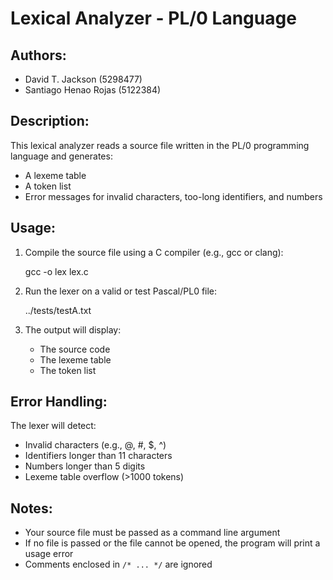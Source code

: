 # Lexical Analyzer - PL/0 Language

## Authors:

- David T. Jackson (5298477)
- Santiago Henao Rojas (5122384)

## Description:

This lexical analyzer reads a source file written in the PL/0 programming language
and generates:

- A lexeme table
- A token list
- Error messages for invalid characters, too-long identifiers, and numbers

## Usage:

1. Compile the source file using a C compiler (e.g., gcc or clang):

   gcc -o lex lex.c

2. Run the lexer on a valid or test Pascal/PL0 file:

   ../tests/testA.txt

3. The output will display:
   - The source code
   - The lexeme table
   - The token list

## Error Handling:

The lexer will detect:

- Invalid characters (e.g., @, #, $, ^)
- Identifiers longer than 11 characters
- Numbers longer than 5 digits
- Lexeme table overflow (>1000 tokens)

## Notes:

- Your source file must be passed as a command line argument
- If no file is passed or the file cannot be opened, the program will print a usage error
- Comments enclosed in `/* ... */` are ignored
